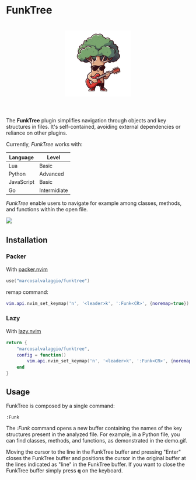 # FunkTree

<h1 align="center">
<img src="logo.png" width="180">
</h1><br>

The **FunkTree** plugin simplifies navigation through objects and key structures in files. It's self-contained, avoiding external dependencies or reliance on other plugins. 

Currently, *FunkTree* works with: 

| Language   | Level        |
|------------|--------------|
| Lua        | Basic        |
| Python     | Advanced     |
| JavaScript | Basic        |
| Go         | Intermidiate |


*FunkTree* enable users to navigate for example among classes, methods, and functions within the open file.

![](https://github.com/marcosalvalaggio/funktree/blob/main/demo.gif)


## Installation 

### Packer 

With [packer.nvim](https://github.com/wbthomason/packer.nvim)

 ```lua
 use("marcosalvalaggio/funktree")
 ``` 
remap command:

```lua
vim.api.nvim_set_keymap('n', '<leader>k', ':Funk<CR>', {noremap=true})
```

### Lazy

 With [lazy.nvim](https://github.com/folke/lazy.nvim)

```lua
return {
    "marcosalvalaggio/funktree",
    config = function()
        vim.api.nvim_set_keymap('n', '<leader>k', ':Funk<CR>', {noremap=true})
    end
}
```

 ## Usage 

 FunkTree is composed by a single command: 

```vimscript
:Funk
```

The *:Funk* command opens a new buffer containing the names of the key structures present in the analyzed file. For example, in a Python file, you can find classes, methods, and functions, as demonstrated in the demo.gif.

Moving the cursor to the line in the FunkTree buffer and pressing "Enter" closes the FunkTree buffer and positions the cursor in the original buffer at the lines indicated as "line" in the FunkTree buffer. If you want to close the FunkTree buffer simply press **q** on the keyboard.


